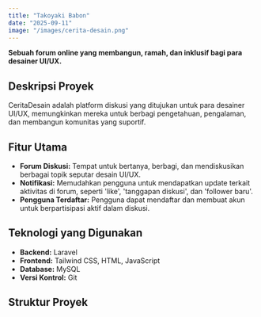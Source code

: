 ```yaml
---
title: "Takoyaki Babon"
date: "2025-09-11"
image: "/images/cerita-desain.png"
---
```


<!-- @format -->

**Sebuah forum online yang membangun, ramah, dan inklusif bagi para desainer UI/UX.**

## Deskripsi Proyek

CeritaDesain adalah platform diskusi yang ditujukan untuk para desainer UI/UX, memungkinkan mereka untuk berbagi pengetahuan, pengalaman, dan membangun komunitas yang suportif.

## Fitur Utama

- **Forum Diskusi:** Tempat untuk bertanya, berbagi, dan mendiskusikan berbagai topik seputar desain UI/UX.
- **Notifikasi:** Memudahkan pengguna untuk mendapatkan update terkait aktivitas di forum, seperti 'like', 'tanggapan diskusi', dan 'follower baru'.
- **Pengguna Terdaftar:** Pengguna dapat mendaftar dan membuat akun untuk berpartisipasi aktif dalam diskusi.

## Teknologi yang Digunakan

- **Backend:** Laravel
- **Frontend:** Tailwind CSS, HTML, JavaScript
- **Database:** MySQL
- **Versi Kontrol:** Git

## Struktur Proyek
